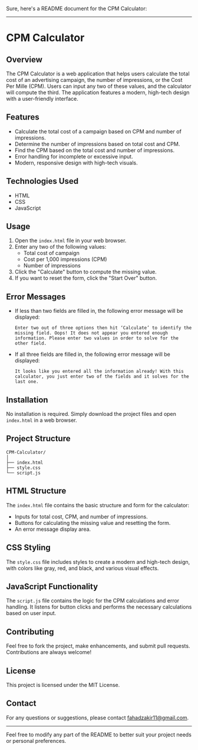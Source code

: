 Sure, here's a README document for the CPM Calculator:

---

# CPM Calculator

## Overview
The CPM Calculator is a web application that helps users calculate the total cost of an advertising campaign, the number of impressions, or the Cost Per Mille (CPM). Users can input any two of these values, and the calculator will compute the third. The application features a modern, high-tech design with a user-friendly interface.

## Features
- Calculate the total cost of a campaign based on CPM and number of impressions.
- Determine the number of impressions based on total cost and CPM.
- Find the CPM based on the total cost and number of impressions.
- Error handling for incomplete or excessive input.
- Modern, responsive design with high-tech visuals.

## Technologies Used
- HTML
- CSS
- JavaScript

## Usage
1. Open the `index.html` file in your web browser.
2. Enter any two of the following values:
   - Total cost of campaign
   - Cost per 1,000 impressions (CPM)
   - Number of impressions
3. Click the "Calculate" button to compute the missing value.
4. If you want to reset the form, click the "Start Over" button.

## Error Messages
- If less than two fields are filled in, the following error message will be displayed:
  ```
  Enter two out of three options then hit ‘Calculate’ to identify the missing field. Oops! It does not appear you entered enough information. Please enter two values in order to solve for the other field.
  ```
- If all three fields are filled in, the following error message will be displayed:
  ```
  It looks like you entered all the information already! With this calculator, you just enter two of the fields and it solves for the last one.
  ```

## Installation
No installation is required. Simply download the project files and open `index.html` in a web browser.

## Project Structure
```
CPM-Calculator/
│
├── index.html
├── style.css
└── script.js
```

## HTML Structure
The `index.html` file contains the basic structure and form for the calculator:
- Inputs for total cost, CPM, and number of impressions.
- Buttons for calculating the missing value and resetting the form.
- An error message display area.

## CSS Styling
The `style.css` file includes styles to create a modern and high-tech design, with colors like gray, red, and black, and various visual effects.

## JavaScript Functionality
The `script.js` file contains the logic for the CPM calculations and error handling. It listens for button clicks and performs the necessary calculations based on user input.

## Contributing
Feel free to fork the project, make enhancements, and submit pull requests. Contributions are always welcome!

## License
This project is licensed under the MIT License.

## Contact
For any questions or suggestions, please contact fahadzakir11@gmail.com.

---

Feel free to modify any part of the README to better suit your project needs or personal preferences.